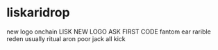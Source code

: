 # liskaridrop
new logo onchain LISK
NEW LOGO
ASK FIRST CODE
fantom
ear
rarible
reden
usually
ritual
aron
poor
jack
all
kick
